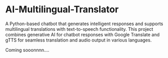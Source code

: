 # AI-Multilingual-Translator
A Python-based chatbot that generates intelligent responses and supports multilingual translations with text-to-speech functionality. This project combines generative AI for chatbot responses with Google Translate and gTTS for seamless translation and audio output in various languages.

Coming sooonnnn....
